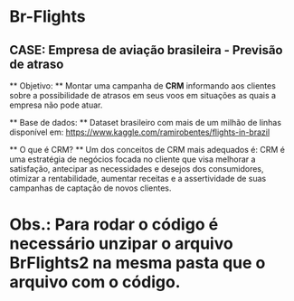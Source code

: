 # Br-Flights
## CASE: Empresa de aviação brasileira - Previsão de atraso

** Objetivo: ** Montar uma campanha de **CRM** informando aos clientes sobre a possibilidade de atrasos em seus voos em situações as quais a empresa não pode atuar. 

** Base de dados: ** Dataset brasileiro com mais de um milhão de linhas disponível em: https://www.kaggle.com/ramirobentes/flights-in-brazil



** O que é CRM? ** 
Um dos conceitos de CRM mais adequados é: CRM é uma estratégia de negócios focada no cliente que visa melhorar a satisfação, antecipar as necessidades e desejos dos consumidores, otimizar a rentabilidade, aumentar receitas e a assertividade de suas campanhas de captação de novos clientes.

# Obs.: Para rodar o código é necessário unzipar o arquivo BrFlights2 na mesma pasta que o arquivo com o código. 

